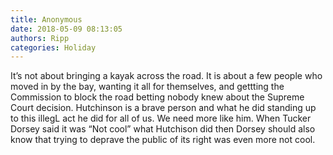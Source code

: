 ```yaml
---
title: Anonymous
date: 2018-05-09 08:13:05
authors: Ripp
categories: Holiday
---
```


 It’s not about bringing a kayak across the road.  It is about a few people who moved in by the bay, wanting  it all for themselves, and gettting the Commission to block the road betting nobody knew about the Supreme Court decision. 
Hutchinson is a brave person and what he did standing up to this illegL act he did for all of us.   We need more like him. 
When Tucker Dorsey said it was “Not cool” what Hutchison did then Dorsey should also know that trying to deprave the public of its right was even more not cool.